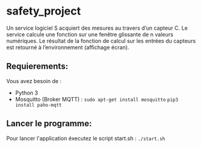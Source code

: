 # safety_project
Un service logiciel S acquiert des mesures au travers d’un capteur C. Le service calcule une fonction sur une fenêtre glissante de n valeurs numériques. Le résultat de la fonction de calcul sur les entrées du capteurs est retourné à l’environnement (affichage écran).

## Requierements:
Vous avez besoin de : 
  - Python 3
  - Mosquitto (Broker MQTT) : 
    ```sudo apt-get install mosquitto```
    ```pip3 install paho-mqtt```

## Lancer le programme: 
Pour lancer l'application éxecutez le script start.sh : 
  ```./start.sh``` 
